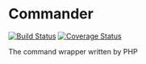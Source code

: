 # Commander

[![Build Status][travis-svg]][travis-link]
[![Coverage Status][coveralls-svg]][coveralls-link]

The command wrapper written by PHP

[travis-svg]: https://travis-ci.com/MilesChou/commander.svg?branch=master
[travis-link]: https://travis-ci.com/MilesChou/commander
[coveralls-svg]: https://coveralls.io/repos/github/MilesChou/commander/badge.svg?branch=master
[coveralls-link]: https://coveralls.io/github/MilesChou/commander
